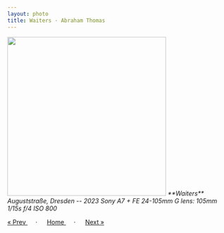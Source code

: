 ```yaml
---
layout: photo
title: Waiters · Abraham Thomas
---
```


<img src="/assets/photos/Waiters.jpg" width="360px" class="photo">

<i>
**Waiters**  
Auguststraße, Dresden -- 2023  
Sony A7 + FE 24-105mm G lens: 105mm 1/15s f/4 ISO 800
</i>

<a href="/gallery/passage"> &laquo; Prev </a> &emsp; · &emsp; 
<a href="/gallery"> Home </a> &emsp; · &emsp; 
<a href="/gallery/terrace"> Next &raquo; </a>